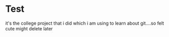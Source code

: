 # Test
it's the college project that i did which i am using to learn about git....so felt cute might delete later
